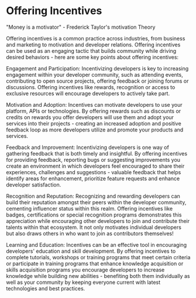 # Offering Incentives

"Money is a motivator" - Frederick Taylor's motivation Theory

Offering incentives is a common practice across industries, from business and marketing to motivation and developer relations. Offering incentives can be used as an engaging tactic that builds community while driving desired behaviors - here are some key points about offering incentives:

<span class="highlight">Engagement and Participation</span>: Incentivizing developers is key to increasing engagement within your developer community, such as attending events, contributing to open source projects, offering feedback or joining forums or discussions. Offering incentives like rewards, recognition or access to exclusive resources will encourage developers to actively take part.

<span class="highlight">Motivation and Adoption</span>: Incentives can motivate developers to use your platform, APIs or technologies. By offering rewards such as discounts or credits on rewards you offer developers will use them and adopt your services into their projects - creating an increased adoption and positive feedback loop as more developers utilize and promote your products and services.

<span class="highlight">Feedback and Improvement</span>: Incentivizing developers is one way of gathering feedback that is both timely and insightful. By offering incentives for providing feedback, reporting bugs or suggesting improvements you create an environment in which developers feel encouraged to share their experiences, challenges and suggestions - valuable feedback that helps identify areas for enhancement, prioritize feature requests and enhance developer satisfaction.

<span class="highlight">Recognition and Reputation</span>: Recognizing and rewarding developers can build their reputation amongst their peers within the developer community, cementing influencer status within this realm. Offering incentives like badges, certifications or special recognition programs demonstrates this appreciation while encouraging other developers to join and contribute their talents within that ecosystem. It not only motivates individual developers but also draws others in who want to join as contributors themselves!

<span class="highlight">Learning and Education</span>: Incentives can be an effective tool in encouraging developers' education and skill development. By offering incentives to complete tutorials, workshops or training programs that meet certain criteria or participate in training programs that enhance knowledge acquisition or skills acquisition programs you encourage developers to increase knowledge while building new abilities - benefiting both them individually as well as your community by keeping everyone current with latest technologies and best practices.
